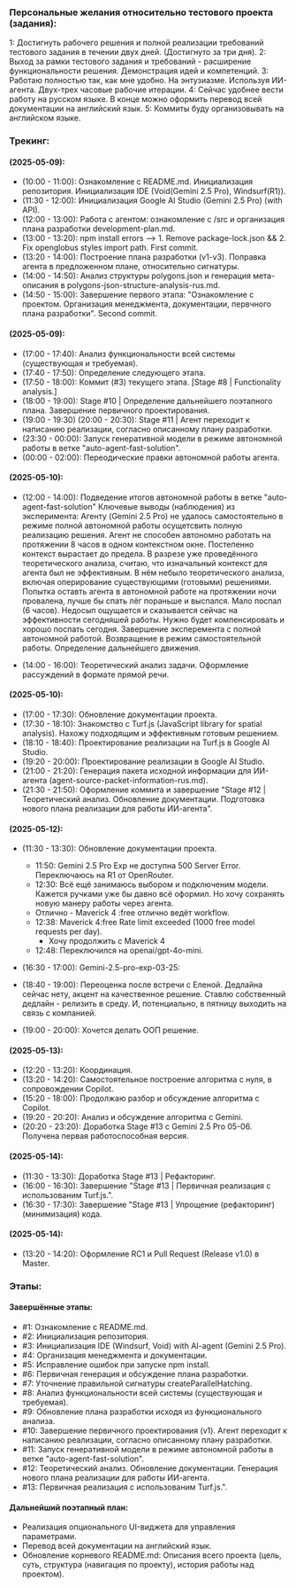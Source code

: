 ### Персональные желания относительно тестового проекта (задания):
1: Достигнуть рабочего решения и полной реализации требований тестового задания в течении двух дней. (Достигнуто за три дня).
2: Выход за рамки тестового задания и требований - расширение функциональности решения. Демонстрация идей и компетенций.
3: Работаю полностью так, как мне удобно. На энтузиазме. Используя ИИ-агента. Двух-трех часовые рабочие итерации.
4: Сейчас удобнее вести работу на русском языке. В конце можно оформить перевод всей документации на английский язык.
5: Коммиты буду организовывать на английском языке.


### Трекинг:


#### (2025-05-09):
- (10:00 - 11:00): Ознакомление с README.md. Инициализация репозитория. Инициализация IDE (Void(Gemini 2.5 Pro), Windsurf(R1)).
- (11:30 - 12:00): Инициализация Google AI Studio (Gemini 2.5 Pro) (with API).
- (12:00 - 13:00): Работа с агентом: ознакомление с /src и организация плана разработки development-plan.md.
- (13:00 - 13:20): npm install errors --> 1. Remove package-lock.json && 2. Fix openglobus styles import path. First commit.
- (13:20 - 14:00): Построение плана разработки (v1-v3). Поправка агента в предложенном плане, относительно сигнатуры.
- (14:00 - 14:50): Анализ структуры polygons.json и генерация мета-описания в polygons-json-structure-analysis-rus.md.
- (14:50 - 15:00): Завершение первого этапа: "Ознакомление с проектом. Организация менеджмента, документации, первчного плана разработки". Second commit.


#### (2025-05-09):
- (17:00 - 17:40): Анализ функциональности всей системы (существующая и требуемая).    
- (17:40 - 17:50): Определение следующего этапа.
- (17:50 - 18:00): Коммит (#3) текущего этапа. [Stage #8 | Functionality analysis.]
- (18:00 - 19:00): Stage #10 | Определение дальнейшего поэтапного плана. Завершение первичного проектирования.
- (19:00 - 19:30) (20:00 - 20:30): Stage #11 | Агент переходит к написанию реализации, согласно описанному плану разработки.
- (23:30 - 00:00): Запуск генеративной модели в режиме автономной работы в ветке "auto-agent-fast-solution". 
- (00:00 - 02:00): Переодические правки автономной работы агента. 


#### (2025-05-10):
- (12:00 - 14:00): Подведение итогов автономной работы в ветке "auto-agent-fast-solution"
                        Ключевые выводы (наблюдения) из эксперимента:
                            Агенту (Gemini 2.5 Pro) не удалось самостоятельно в режиме полной автономной работы осущетсвить полную реализацию решения.
                                Агент не способен автономно работать на протяжении 8 часов в одном контекстном окне. Постепенно контекст вырастает до предела.
                                В разрезе уже проведённого теоретического анализа, считаю, что изначальный контекст для агента был не эффективным.
                                    В нём небыло теоретического анализа, включая оперирование существующими (готовыми) решениями.
                            Попытка оставть агента в автономной работе на протяжении ночи провалена, лучше бы спать лёг пораньше и выспался. 
                                Мало поспал (6 часов). Недосып ощущается и сказывается сейчас на эффективности сегодняшей работы. 
                                    Нужно будет компенсировать и хорошо поспать сегодня.
                    Завершение эксперемента с полной автономной работой. 
                    Возвращение в режим самостоятельной работы.
                    Определение дальнейшего движения.

- (14:00 - 16:00): Теоретический анализ задачи. Оформление рассуждений в формате прямой речи.


#### (2025-05-10):
- (17:00 - 17:30): Обновление документации проекта.
- (17:30 - 18:10): Знакомство с Turf.js (JavaScript library for spatial analysis). Нахожу подходящим и эффективным готовым решением.
- (18:10 - 18:40): Проектирование реализации на Turf.js в Google AI Studio.
- (19:20 - 20:00): Проектирование реализации в Google AI Studio.
- (21:00 - 21:20): Генерация пакета исходной информации для ИИ-агента (agent-source-packet-information-rus.md).
- (21:30 - 21:50): Оформление коммита и завершение "Stage #12 | Теоретический анализ. Обновление документации. Подготовка нового плана реализации для работы ИИ-агента".


#### (2025-05-12):
- (11:30 - 13:30): Обновление документации проекта.
    - 11:50: Gemini 2.5 Pro Exp не доступна 500 Server Error. Переключаюсь на R1 от OpenRouter.
    - 12:30: Всё ещё занимаюсь выбором и подключеним модели.
        Кажется ручками уже бы давно всё оформил. Но хочу сохранять новую манеру работы через агента.
    - Отлично - Maverick 4 :free отлично ведёт workflow.
    - 12:38: Maverick 4:free Rate limit exceeded (1000 free model requests per day).
        - Хочу продолжить с Maverick 4
    - 12:48: Переключился на openai/gpt-4o-mini.

- (16:30 - 17:00): Gemini-2.5-pro-exp-03-25: 
- (18:40 - 19:00): Переоценка после встречи с Еленой. Дедлайна сейчас нету, акцент на качественное решение. 
                    Ставлю собственный дедлайн - релизить в среду. И, потенциально, в пятницу выходить на связь с компанией.
- (19:00 - 20:00): Хочется делать ООП решение.


#### (2025-05-13):
- (12:20 - 13:20): Координация.
- (13:20 - 14:20): Самостоятельное построение алгоритма с нуля, в сопровождении Copilot.
- (15:20 - 18:00): Продолжаю разбор и обсуждение алгоритма с Copilot.
- (19:20 - 20:20): Анализ и обсуждение алгоритма с Gemini.
- (20:20 - 23:20): Доработка Stage #13 с Gemini 2.5 Pro 05-06. Получена первая работоспособная версия.


#### (2025-05-14):
- (11:30 - 13:30): Доработка Stage #13 | Рефакторинг.
- (16:00 - 16:30): Завершение "Stage #13 | Первичная реализация с использованим Turf.js.".
- (16:30 - 17:30): Завершение "Stage #13 | Упрощение (рефакторинг) (минимизация) кода.

#### (2025-05-14):
- (13:20 - 14:20): Оформление RC1 и Pull Request (Release v1.0) в Master.


### Этапы:


#### Завершённые этапы:
- #1: Ознакомление с README.md.
- #2: Инициализация репозитория.
- #3: Инициализация IDE (Windsurf, Void) with AI-agent (Gemini 2.5 Pro).
- #4: Организация менеджмента и документации.
- #5: Исправление ошибок при запуске npm install.
- #6: Первичная генерация и обсуждение плана разработки. 
- #7: Уточнение правильной сигнатуры createParallelHatching.
- #8: Анализ функциональности всей системы (существующая и требуемая).
- #9: Обновление плана разработки исходя из функционального анализа.
- #10: Завершение первичного проектирования (v1). Агент переходит к написанию реализации, согласно описанному плану разработки.
- #11: Запуск генеративной модели в режиме автономной работы в ветке "auto-agent-fast-solution".
- #12: Теоретический анализ. Обновление документации. Генерация нового плана реализации для работы ИИ-агента.
- #13: Первичная реализация с использованим Turf.js.".


#### Дальнейший поэтапный план:
- Реализация опционального UI-виджета для управления параметрами.
- Перевод всей документации на английский язык.
- Обновление корневого README.md: Описания всего проекта (цель, суть, структура (навигация по проекту), история работы над проектом).
